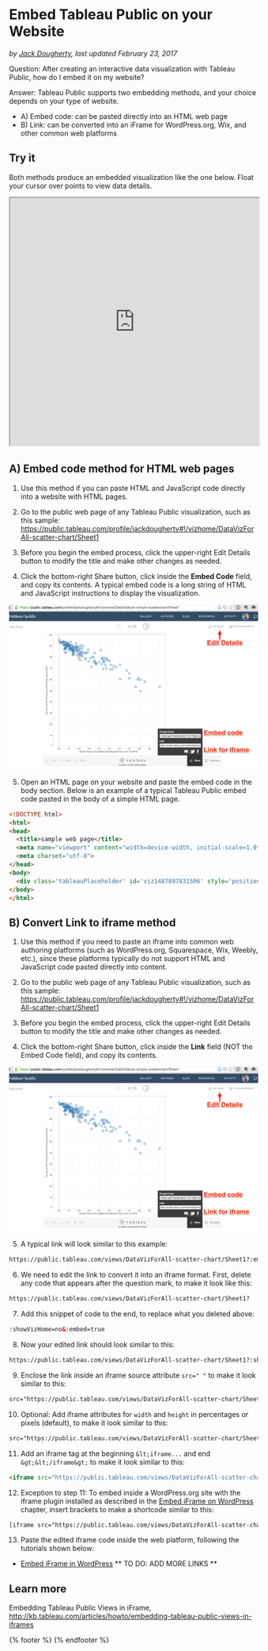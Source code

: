 # Embed Tableau Public on your Website
*by [Jack Dougherty](../../introduction/who.md), last updated February 23, 2017*

Question: After creating an interactive data visualization with Tableau Public, how do I embed it on my website?

Answer: Tableau Public supports two embedding methods, and your choice depends on your type of website.
- A) Embed code: can be pasted directly into an HTML web page
- B) Link: can be converted into an iFrame for WordPress.org, Wix, and other common web platforms

## Try it

Both methods produce an embedded visualization like the one below. Float your cursor over points to view data details.

<iframe src="https://public.tableau.com/views/DataVizForAll-scatter-chart/Sheet1?:showVizHome=no&:embed=true" width="100%" height="500"></iframe>

## A) Embed code method for HTML web pages

1) Use this method if you can paste HTML and JavaScript code directly into a website with HTML pages.

2) Go to the public web page of any Tableau Public visualization, such as this sample: https://public.tableau.com/profile/jackdougherty#!/vizhome/DataVizForAll-scatter-chart/Sheet1

3) Before you begin the embed process, click the upper-right Edit Details button to modify the title and make other changes as needed.

4) Click the bottom-right Share button, click inside the **Embed Code** field, and copy its contents. A typical embed code is a long string of HTML and JavaScript instructions to display the visualization.

![Screenshot: Share button in Tableau Public web page ](TableauPublic-edit-embed.png)

5) Open an HTML page on your website and paste the embed code in the body section. Below is an example of a typical Tableau Public embed code pasted in the body of a simple HTML page.

```html
<!DOCTYPE html>
<html>
<head>
  <title>sample web page</title>
  <meta name="viewport" content="width=device-width, initial-scale=1.0">
  <meta charset="utf-8">
</head>
<body>
  <div class='tableauPlaceholder' id='viz1487897831506' style='position: relative'><noscript><a href='http:&#47;&#47;www.datavizforall.org&#47;chart&#47;scatter-chart-tableau&#47;index.html'><img alt='Sheet 1 ' src='https:&#47;&#47;public.tableau.com&#47;static&#47;images&#47;Da&#47;DataVizForAll-scatter-chart&#47;Sheet1&#47;1_rss.png' style='border: none' /></a></noscript><object class='tableauViz'  style='display:none;'><param name='host_url' value='https%3A%2F%2Fpublic.tableau.com%2F' /> <param name='site_root' value='' /><param name='name' value='DataVizForAll-scatter-chart&#47;Sheet1' /><param name='tabs' value='no' /><param name='toolbar' value='yes' /><param name='static_image' value='https:&#47;&#47;public.tableau.com&#47;static&#47;images&#47;Da&#47;DataVizForAll-scatter-chart&#47;Sheet1&#47;1.png' /> <param name='animate_transition' value='yes' /><param name='display_static_image' value='yes' /><param name='display_spinner' value='yes' /><param name='display_overlay' value='yes' /><param name='display_count' value='yes' /></object></div>                <script type='text/javascript'>                    var divElement = document.getElementById('viz1487897831506');                    var vizElement = divElement.getElementsByTagName('object')[0];                    vizElement.style.width='100%';vizElement.style.height=(divElement.offsetWidth*0.75)+'px';                    var scriptElement = document.createElement('script');                    scriptElement.src = 'https://public.tableau.com/javascripts/api/viz_v1.js';                    vizElement.parentNode.insertBefore(scriptElement, vizElement);                </script>
</body>
</html>
```

## B) Convert Link to iframe method

1) Use this method if you need to paste an iframe into common web authoring platforms (such as WordPress.org, Squarespace, Wix, Weebly, etc.), since these platforms typically do not support HTML and JavaScript code pasted directly into content.

2) Go to the public web page of any Tableau Public visualization, such as this sample: https://public.tableau.com/profile/jackdougherty#!/vizhome/DataVizForAll-scatter-chart/Sheet1

3) Before you begin the embed process, click the upper-right Edit Details button to modify the title and make other changes as needed.

4) Click the bottom-right Share button, click inside the **Link** field (NOT the Embed Code field), and copy its contents.

![Screenshot: Share button in Tableau Public web page ](TableauPublic-edit-embed.png)

5) A typical link will look similar to this example:

```html
https://public.tableau.com/views/DataVizForAll-scatter-chart/Sheet1?:embed=y&:display_count=yes&:showTabs=y
```

6) We need to edit the link to convert it into an iframe format. First, delete any code that appears after the question mark, to make it look like this:

```html
https://public.tableau.com/views/DataVizForAll-scatter-chart/Sheet1?
```

7) Add this snippet of code to the end, to replace what you deleted above:

```html
:showVizHome=no&:embed=true
```

8) Now your edited link should look similar to this:

```html
https://public.tableau.com/views/DataVizForAll-scatter-chart/Sheet1?:showVizHome=no&:embed=true
```

9) Enclose the link inside an iframe source attribute ```src=" "``` to make it look similar to this:

```html
src="https://public.tableau.com/views/DataVizForAll-scatter-chart/Sheet1?:showVizHome=no&:embed=true"
```

10) Optional: Add iframe attributes for ```width``` and ```height``` in percentages or pixels (default), to make it look similar to this:

```html
src="https://public.tableau.com/views/DataVizForAll-scatter-chart/Sheet1?:showVizHome=no&:embed=true" width="100%" height="500"
```

11) Add an iframe tag at the beginning ```&lt;iframe...``` and end ```&gt;&lt;/iframe&gt;``` to make it look similar to this:

```html
<iframe src="https://public.tableau.com/views/DataVizForAll-scatter-chart/Sheet1?:showVizHome=no&:embed=true" width="100%" height="500"></iframe>
```

12) Exception to step 11: To embed inside a WordPress.org site with the iframe plugin installed as described in the [Embed iFrame on WordPress](../embed/iframe-wordpress) chapter, insert brackets to make a shortcode similar to this:

```html
[iframe src="https://public.tableau.com/views/DataVizForAll-scatter-chart/Sheet1?:showVizHome=no&:embed=true" width="100%" height="500"]
```

13) Paste the edited iframe code inside the web platform, following the tutorials shown below:
- [Embed iFrame in WordPress](../embed/iframe-wordpress)
** TO DO: ADD MORE LINKS **

## Learn more
Embedding Tableau Public Views in iFrame, http://kb.tableau.com/articles/howto/embedding-tableau-public-views-in-iframes

{% footer %}
{% endfooter %}
